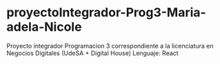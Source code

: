 # proyectoIntegrador-Prog3-Maria-adela-Nicole
Proyecto integrador Programacion 3 correspondiente a la licenciatura en Negocios Digitales (UdeSA + Digital House)
Lenguaje: React
